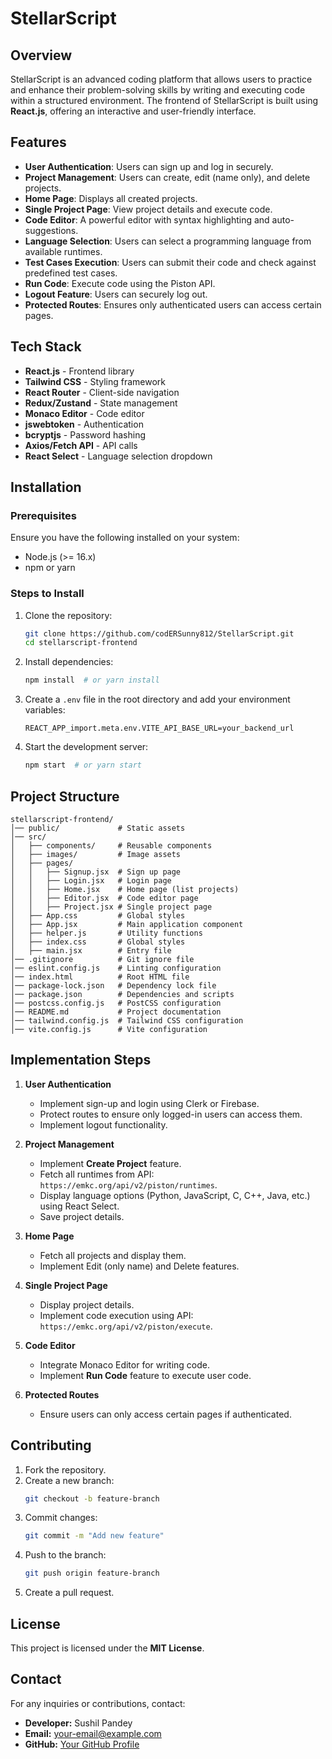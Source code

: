 # StellarScript

## Overview

StellarScript is an advanced coding platform that allows users to practice and enhance their problem-solving skills by writing and executing code within a structured environment. The frontend of StellarScript is built using **React.js**, offering an interactive and user-friendly interface.

## Features

- **User Authentication**: Users can sign up and log in securely.
- **Project Management**: Users can create, edit (name only), and delete projects.
- **Home Page**: Displays all created projects.
- **Single Project Page**: View project details and execute code.
- **Code Editor**: A powerful editor with syntax highlighting and auto-suggestions.
- **Language Selection**: Users can select a programming language from available runtimes.
- **Test Cases Execution**: Users can submit their code and check against predefined test cases.
- **Run Code**: Execute code using the Piston API.
- **Logout Feature**: Users can securely log out.
- **Protected Routes**: Ensures only authenticated users can access certain pages.

## Tech Stack

- **React.js** - Frontend library
- **Tailwind CSS** - Styling framework
- **React Router** - Client-side navigation
- **Redux/Zustand** - State management
- **Monaco Editor** - Code editor
- **jswebtoken** - Authentication
- **bcryptjs** - Password hashing
- **Axios/Fetch API** - API calls
- **React Select** - Language selection dropdown

## Installation

### Prerequisites

Ensure you have the following installed on your system:

- Node.js (>= 16.x)
- npm or yarn

### Steps to Install

1. Clone the repository:
   ```bash
   git clone https://github.com/codERSunny812/StellarScript.git
   cd stellarscript-frontend
   ```
2. Install dependencies:
   ```bash
   npm install  # or yarn install
   ```
3. Create a `.env` file in the root directory and add your environment variables:
   ```env
   REACT_APP_import.meta.env.VITE_API_BASE_URL=your_backend_url
   ```
4. Start the development server:
   ```bash
   npm start  # or yarn start
   ```

## Project Structure

```
stellarscript-frontend/
│── public/             # Static assets
│── src/
│   ├── components/     # Reusable components
│   ├── images/         # Image assets
│   ├── pages/
│   │   ├── Signup.jsx  # Sign up page
│   │   ├── Login.jsx   # Login page
│   │   ├── Home.jsx    # Home page (list projects)
│   │   ├── Editor.jsx  # Code editor page
│   │   ├── Project.jsx # Single project page
│   ├── App.css         # Global styles
│   ├── App.jsx         # Main application component
│   ├── helper.js       # Utility functions
│   ├── index.css       # Global styles
│   ├── main.jsx        # Entry file
│── .gitignore          # Git ignore file
│── eslint.config.js    # Linting configuration
│── index.html          # Root HTML file
│── package-lock.json   # Dependency lock file
│── package.json        # Dependencies and scripts
│── postcss.config.js   # PostCSS configuration
│── README.md           # Project documentation
│── tailwind.config.js  # Tailwind CSS configuration
│── vite.config.js      # Vite configuration
```

## Implementation Steps

1. **User Authentication**

   - Implement sign-up and login using Clerk or Firebase.
   - Protect routes to ensure only logged-in users can access them.
   - Implement logout functionality.

2. **Project Management**

   - Implement **Create Project** feature.
   - Fetch all runtimes from API: `https://emkc.org/api/v2/piston/runtimes`.
   - Display language options (Python, JavaScript, C, C++, Java, etc.) using React Select.
   - Save project details.

3. **Home Page**

   - Fetch all projects and display them.
   - Implement Edit (only name) and Delete features.

4. **Single Project Page**

   - Display project details.
   - Implement code execution using API: `https://emkc.org/api/v2/piston/execute`.

5. **Code Editor**

   - Integrate Monaco Editor for writing code.
   - Implement **Run Code** feature to execute user code.

6. **Protected Routes**
   - Ensure users can only access certain pages if authenticated.

## Contributing

1. Fork the repository.
2. Create a new branch:
   ```bash
   git checkout -b feature-branch
   ```
3. Commit changes:
   ```bash
   git commit -m "Add new feature"
   ```
4. Push to the branch:
   ```bash
   git push origin feature-branch
   ```
5. Create a pull request.

## License

This project is licensed under the **MIT License**.

## Contact

For any inquiries or contributions, contact:

- **Developer:** Sushil Pandey
- **Email:** your-email@example.com
- **GitHub:** [Your GitHub Profile](https://github.com/yourusername)
